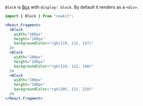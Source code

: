 `Block` is [Box](../Box/Box.md) with `display: block`. By default it renders as a `<div>`.

```jsx
import { Block } from "reakit";

<React.Fragment>
  <Block
    width="100px"
    height="100px"
    backgroundColor="rgb(219, 112, 147)"
  />
  <Block
    width="100px"
    height="100px"
    backgroundColor="rgb(219, 112, 198)"
  />
  <Block
    width="100px"
    height="100px"
    backgroundColor="rgb(205, 112, 219)"
  />
</React.Fragment>
```
